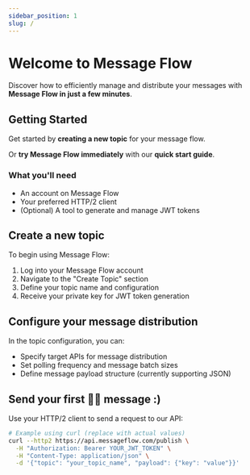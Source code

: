 ```yaml
---
sidebar_position: 1
slug: /
---
```


# Welcome to Message Flow

Discover how to efficiently manage and distribute your messages with **Message Flow in just a few minutes**.

## Getting Started

Get started by **creating a new topic** for your message flow.

Or **try Message Flow immediately** with our **quick start guide**.

### What you'll need

- An account on Message Flow
- Your preferred HTTP/2 client
- (Optional) A tool to generate and manage JWT tokens

## Create a new topic

To begin using Message Flow:

1. Log into your Message Flow account
2. Navigate to the "Create Topic" section
3. Define your topic name and configuration
4. Receive your private key for JWT token generation

## Configure your message distribution

In the topic configuration, you can:

- Specify target APIs for message distribution
- Set polling frequency and message batch sizes
- Define message payload structure (currently supporting JSON)

## Send your first 🙋🏽 message :)

Use your HTTP/2 client to send a request to our API:

```bash
# Example using curl (replace with actual values)
curl --http2 https://api.messageflow.com/publish \
  -H "Authorization: Bearer YOUR_JWT_TOKEN" \
  -H "Content-Type: application/json" \
  -d '{"topic": "your_topic_name", "payload": {"key": "value"}}'